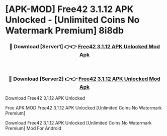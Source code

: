 # [APK-MOD] Free42 3.1.12 APK Unlocked - [Unlimited Coins No Watermark Premium] 8i8db



<div align="center">
<h3>🔴 Download [Server1] 👉👉 <a href="https://momento.my/?title=Free42_3.1.12_APK_Unlocked">Free42 3.1.12 APK Unlocked Mod Apk</a></h3><br>

<h3>🔴 Download [Server2] 👉👉 <a href="https://momento.my/?title=Free42_3.1.12_APK_Unlocked">Free42 3.1.12 APK Unlocked Mod Apk</a></h3>
</div>



Download Free42 3.1.12 APK Unlocked 

Free APK MOD Free42 3.1.12 APK Unlocked [Unlimited Coins No Watermark Premium]

Download Free42 3.1.12 APK Unlocked [Unlimited Coins No Watermark Premium] Mod For Android
